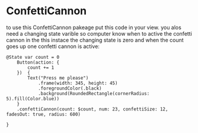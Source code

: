 # ConfettiCannon 

to use this ConfettiCannon pakeage put this code in your view. you alos need a changing state varible
so computer know when to active the confetti cannon in the this instace the changing state is zero and when the count goes up one confetti cannon is active:

    @State var count = 0
        Button(action: {
            count += 1
        })  {
            Text("Press me please")
                .frame(width: 345, height: 45)
                .foregroundColor(.black)
                .background(RoundedRectangle(cornerRadius: 5).fill(Color.blue))
        }
        .confettiCannon(count: $count, num: 23, confettiSize: 12, fadesOut: true, radius: 600)
        
    }
